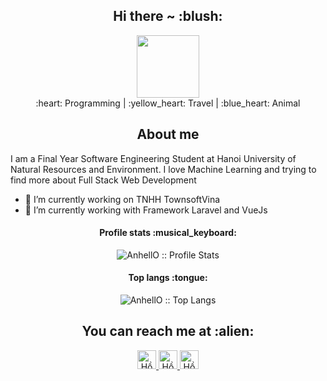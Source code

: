 
<div align="center"><h2>Hi there ~ :blush:</h2><img style="width: 100px; background: transparent;" src="https://i.pinimg.com/originals/44/db/d1/44dbd1ec80f9df0e3185395e07ca4cfe.gif"></img></div>
<div align="center"> :heart: Programming | :yellow_heart: Travel | :blue_heart: Animal </div>

<h2 align="center">About me</h2>

I am a Final Year Software Engineering Student at Hanoi University of Natural Resources and Environment. I love Machine Learning and trying to find more about Full Stack Web Development

- 🔭 I’m currently working on TNHH TownsoftVina
- 🌱 I’m currently working with Framework Laravel and VueJs

<h4 align="center">Profile stats :musical_keyboard:</h4>

<p align="center"><img src="https://github-readme-stats.vercel.app/api?username=DoanKhiem&show_icons=true&theme=radical" alt="AnhellO :: Profile Stats" /></p>

<h4 align="center">Top langs :tongue:</h4>

<p align="center"><img src="https://github-readme-stats.vercel.app/api/top-langs/?username=DoanKhiem&theme=radical&layout=compact" alt="AnhellO :: Top Langs" /></p>

<h2 align="center">You can reach me at :alien:</h2>

<p align="center">
  <a href="https://www.facebook.com/doankhiem1999">
    <img src="https://www.vectorlogo.zone/logos/facebook/facebook-icon.svg" alt="Hồ sơ của Đoàn Khiêm" height="30" width="30">
  </a>

  <a href="https://github.com/DoanKhiem">
    <img src="https://www.vectorlogo.zone/logos/github/github-icon.svg" alt="Hồ sơ của Đoàn Khiêm" height="30" width="30">
  </a>
  
  <a href="https://www.youtube.com/channel/UCN40Hf6mdrQ5IK3YPXXqb2w">
    <img src="https://www.vectorlogo.zone/logos/youtube/youtube-icon.svg" alt="Hồ sơ của Đoàn Khiêm" height="30" width="30">
  </a>
</p>

